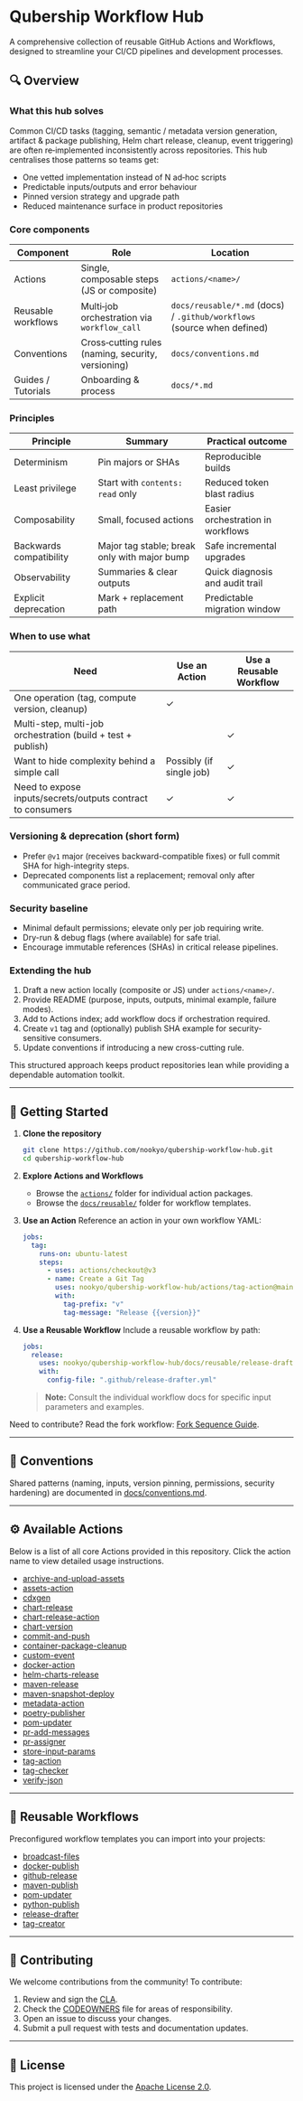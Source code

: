 # Qubership Workflow Hub

A comprehensive collection of reusable GitHub Actions and Workflows, designed to streamline your CI/CD pipelines and development processes.

## 🔍 Overview

### What this hub solves

Common CI/CD tasks (tagging, semantic / metadata version generation, artifact & package publishing, Helm chart release, cleanup, event triggering) are often re‑implemented inconsistently across repositories. This hub centralises those patterns so teams get:

- One vetted implementation instead of N ad‑hoc scripts
- Predictable inputs/outputs and error behaviour
- Pinned version strategy and upgrade path
- Reduced maintenance surface in product repositories

### Core components

| Component          | Role                                               | Location                                                                |
| ------------------ | -------------------------------------------------- | ----------------------------------------------------------------------- |
| Actions            | Single, composable steps (JS or composite)         | `actions/<name>/`                                                       |
| Reusable workflows | Multi‑job orchestration via `workflow_call`        | `docs/reusable/*.md` (docs) / `.github/workflows` (source when defined) |
| Conventions        | Cross‑cutting rules (naming, security, versioning) | `docs/conventions.md`                                                   |
| Guides / Tutorials | Onboarding & process                               | `docs/*.md`                                                             |

### Principles

| Principle               | Summary                                      | Practical outcome                 |
| ----------------------- | -------------------------------------------- | --------------------------------- |
| Determinism             | Pin majors or SHAs                           | Reproducible builds               |
| Least privilege         | Start with `contents: read` only             | Reduced token blast radius        |
| Composability           | Small, focused actions                       | Easier orchestration in workflows |
| Backwards compatibility | Major tag stable; break only with major bump | Safe incremental upgrades         |
| Observability           | Summaries & clear outputs                    | Quick diagnosis and audit trail   |
| Explicit deprecation    | Mark + replacement path                      | Predictable migration window      |

### When to use what

| Need                                                         | Use an Action            | Use a Reusable Workflow |
| ------------------------------------------------------------ | ------------------------ | ----------------------- |
| One operation (tag, compute version, cleanup)                | ✓                        |                         |
| Multi-step, multi-job orchestration (build + test + publish) |                          | ✓                       |
| Want to hide complexity behind a simple call                 | Possibly (if single job) | ✓                       |
| Need to expose inputs/secrets/outputs contract to consumers  | ✓                        | ✓                       |

### Versioning & deprecation (short form)

- Prefer `@v1` major (receives backward-compatible fixes) or full commit SHA for high-integrity steps.
- Deprecated components list a replacement; removal only after communicated grace period.

### Security baseline

- Minimal default permissions; elevate only per job requiring write.
- Dry-run & debug flags (where available) for safe trial.
- Encourage immutable references (SHAs) in critical release pipelines.

### Extending the hub

1. Draft a new action locally (composite or JS) under `actions/<name>/`.
2. Provide README (purpose, inputs, outputs, minimal example, failure modes).
3. Add to Actions index; add workflow docs if orchestration required.
4. Create `v1` tag and (optionally) publish SHA example for security-sensitive consumers.
5. Update conventions if introducing a new cross-cutting rule.

This structured approach keeps product repositories lean while providing a dependable automation toolkit.

---

## 🚀 Getting Started

1. **Clone the repository**

   ```bash
   git clone https://github.com/nookyo/qubership-workflow-hub.git
   cd qubership-workflow-hub
   ```

2. **Explore Actions and Workflows**
   - Browse the [`actions/`](actions/) folder for individual action packages.
   - Browse the [`docs/reusable/`](docs/reusable/) folder for workflow templates.

3. **Use an Action**
   Reference an action in your own workflow YAML:

   ```yaml
   jobs:
     tag:
       runs-on: ubuntu-latest
       steps:
         - uses: actions/checkout@v3
         - name: Create a Git Tag
           uses: nookyo/qubership-workflow-hub/actions/tag-action@main
           with:
             tag-prefix: "v"
             tag-message: "Release {{version}}"
   ```

4. **Use a Reusable Workflow**
   Include a reusable workflow by path:
   ```yaml
   jobs:
     release:
       uses: nookyo/qubership-workflow-hub/docs/reusable/release-drafter.md@main
       with:
         config-file: ".github/release-drafter.yml"
   ```
   > **Note:** Consult the individual workflow docs for specific input parameters and examples.

Need to contribute? Read the fork workflow: [Fork Sequence Guide](docs/fork-sequence.md).

---

## 📘 Conventions

Shared patterns (naming, inputs, version pinning, permissions, security hardening) are documented in [docs/conventions.md](docs/conventions.md).

---

## ⚙️ Available Actions

Below is a list of all core Actions provided in this repository. Click the action name to view detailed usage instructions.

- [archive-and-upload-assets](actions/archive-and-upload-assets/README.md)
- [assets-action](actions/assets-action/README.md)
- [cdxgen](actions/cdxgen/README.md)
- [chart-release](actions/chart-release/README.md)
- [chart-release-action](actions/chart-release-action/README.md)
- [chart-version](actions/chart-version/README.md)
- [commit-and-push](actions/commit-and-push/README.md)
- [container-package-cleanup](actions/container-package-cleanup/README.md)
- [custom-event](actions/custom-event/README.md)
- [docker-action](actions/docker-action/README.md)
- [helm-charts-release](actions/helm-charts-release/README.md)
- [maven-release](actions/maven-release/README.md)
- [maven-snapshot-deploy](actions/maven-snapshot-deploy/README.md)
- [metadata-action](actions/metadata-action/README.md)
- [poetry-publisher](actions/poetry-publisher/README.md)
- [pom-updater](actions/pom-updater/README.md)
- [pr-add-messages](actions/pr-add-messages/README.md)
- [pr-assigner](actions/pr-assigner/README.md)
- [store-input-params](actions/store-input-params/README.md)
- [tag-action](actions/tag-action/README.md)
- [tag-checker](actions/tag-checker/README.md)
- [verify-json](actions/verify-json/README.md)

---

## 🔄 Reusable Workflows

Preconfigured workflow templates you can import into your projects:

- [broadcast-files](docs/reusable/broadcast-files.md)
- [docker-publish](docs/reusable/docker-publish.md)
- [github-release](docs/reusable/github-release.md)
- [maven-publish](docs/reusable/maven-publish.md)
- [pom-updater](docs/reusable/pom-updater.md)
- [python-publish](docs/reusable/python-publish.md)
- [release-drafter](docs/reusable/release-drafter.md)
- [tag-creator](docs/reusable/tag-creator.md)

---

## 🤝 Contributing

We welcome contributions from the community! To contribute:

1. Review and sign the [CLA](CLA/cla.md).
2. Check the [CODEOWNERS](CODEOWNERS) file for areas of responsibility.
3. Open an issue to discuss your changes.
4. Submit a pull request with tests and documentation updates.

---

## 📄 License

This project is licensed under the [Apache License 2.0](LICENSE).
